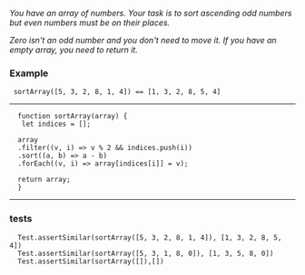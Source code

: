 *You have an array of numbers.*
*Your task is to sort ascending odd numbers but even numbers must be on their places.*

*Zero isn't an odd number and you don't need to move it. If you have an empty array, you need to return it.*

 ### Example

```  sortArray([5, 3, 2, 8, 1, 4]) == [1, 3, 2, 8, 5, 4] ```

-------
```
  function sortArray(array) {
   let indices = [];

  array
  .filter((v, i) => v % 2 && indices.push(i))
  .sort((a, b) => a - b)
  .forEach((v, i) => array[indices[i]] = v);

  return array;
  }
```
----------
### tests
```
  Test.assertSimilar(sortArray([5, 3, 2, 8, 1, 4]), [1, 3, 2, 8, 5, 4])
  Test.assertSimilar(sortArray([5, 3, 1, 8, 0]), [1, 3, 5, 8, 0])
  Test.assertSimilar(sortArray([]),[])
```
